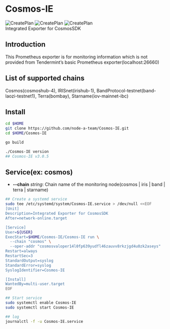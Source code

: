# Cosmos-IE
![CreatePlan](https://img.shields.io/badge/release-v3.0.3-red)
![CreatePlan](https://img.shields.io/badge/go-1.15%2B-blue)
![CreatePlan](https://img.shields.io/badge/license-Apache--2.0-green)  
Integrated Exporter for CosmosSDK

## Introduction
This Prometheus exporter is for monitoring information which is not provided from Tendermint’s basic Prometheus exporter(localhost:26660)

## List of supported chains
Cosmos(cosmoshub-4), IRISnet(irishub-1), BandProtocol-testnet(band-laozi-testnet1), Terra(bombay), Starname(iov-mainnet-ibc)

## Install
```bash
cd $HOME
git clone https://github.com/node-a-team/Cosmos-IE.git
cd $HOME/Cosmos-IE

go build

./Cosmos-IE version
## Cosmos-IE v3.0.5
```

## Service(ex: cosmos)
- **--chain** _string_: Chain name of the monitoring node(cosmos | iris | band | terra | starname)
```bash
## Create a systemd service
sudo tee /etc/systemd/system/Cosmos-IE.service > /dev/null <<EOF
[Unit]
Description=Integrated Exporter for CosmosSDK
After=network-online.target

[Service]
User=${USER}
ExecStart=$HOME/Cosmos-IE/Cosmos-IE run \
  --chain "cosmos" \
  --oper-addr "cosmosvaloper14l0fp639yudfl46zauvv8rkzjgd4u0zk2aseys"
Restart=always
RestartSec=3
StandardOutput=syslog
StandardError=syslog
SyslogIdentifier=Cosmos-IE

[Install]
WantedBy=multi-user.target
EOF

## Start service
sudo systemctl enable Cosmos-IE
sudo systemctl start Cosmos-IE

## log
journalctl -f -u Cosmos-IE.service
```
